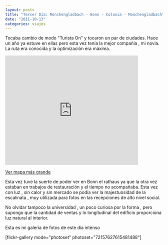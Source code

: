 ```yaml
---
layout: posts
title: "Tercer Día: Monchengladbach - Bonn - Colonia - Monchengladbach"
date: "2011-10-13"
categories: viajes
---
```


Tocaba cambio de modo "Turista On" y tocaron un par de ciudades. Hace un año ya estuve en ellas pero esta vez tenía la mejor compañía , mi novia. La ruta era conocida y la optimización era máxima.

<iframe src="https://maps.google.es/maps?f=d&amp;source=s_d&amp;saddr=M%C3%B6nchengladbach,+Alemania&amp;daddr=Bonn,+Alemania+to:Colonia,+Alemania+to:M%C3%B6nchengladbach,+Alemania&amp;hl=es&amp;geocode=Fd0dDQMdUkxiAClpZEBMmKy4RzFQyL_His1FVA%3BFaAeBgMd90dsAClJ2st8n-G-RzEXllxoxvjbhg%3BFfhKCQMdKDNqACnlL6tpkSW_RzHwdypK_GAnBA%3BFd0dDQMdUkxiAClpZEBMmKy4RzFQyL_His1FVA&amp;aq=t&amp;sll=50.961005,6.750345&amp;sspn=0.913426,2.469177&amp;vpsrc=0&amp;mra=ls&amp;ie=UTF8&amp;ll=50.960157,6.751099&amp;spn=0.51371,0.69903&amp;t=m&amp;output=embed" frameborder="0" marginwidth="0" marginheight="0" scrolling="no" width="425" height="350"></iframe>

 [Ver mapa más grande](https://maps.google.es/maps?f=d&source=embed&saddr=M%C3%B6nchengladbach,+Alemania&daddr=Bonn,+Alemania+to:Colonia,+Alemania+to:M%C3%B6nchengladbach,+Alemania&hl=es&geocode=Fd0dDQMdUkxiAClpZEBMmKy4RzFQyL_His1FVA%3BFaAeBgMd90dsAClJ2st8n-G-RzEXllxoxvjbhg%3BFfhKCQMdKDNqACnlL6tpkSW_RzHwdypK_GAnBA%3BFd0dDQMdUkxiAClpZEBMmKy4RzFQyL_His1FVA&aq=t&sll=50.961005,6.750345&sspn=0.913426,2.469177&vpsrc=0&mra=ls&ie=UTF8&ll=50.960157,6.751099&spn=0.51371,0.69903&t=m)

Esta vez tuve la suerte de poder ver en Bonn el rathaus ya que la otra vez estaban en trabajos de restauración y el tiempo no acompañaba. Esta vez con luz , sin calor y sin mercado se podía ver la majestuosidad de la escalinata , muy utilizada para fotos en las recepciones de alto nivel social.

No olvidar tampoco la universidad , un poco curiosa por la forma , pero supongo que la cantidad de ventas y lo longitudinal del edificio proporciona luz natural al interior.

Esta es mi galería de fotos de este día intenso

\[flickr-gallery mode="photoset" photoset="72157627615481488"\]
